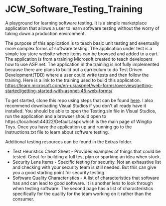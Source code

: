 # JCW_Software_Testing_Training
A playground for learning software testing. It is a simple marketplace application that allows a user to learn software testing without the worry of taking down a production environment.

The purpose of this application is to teach basic unit testing and eventually more complex forms of software testing. The application under test is a simple toy store website where items can be browsed and added to a cart. The application is from a training Microsoft created to teach developers how to use ASP.net. The application in the training is not fully implemented because there are plans to build out a curriculum to do Test Driven Development(TDD) where a user could write tests and then follow the training. Here is a link to the training used to build this application. https://learn.microsoft.com/en-us/aspnet/web-forms/overview/getting-started/getting-started-with-aspnet-45-web-forms/

To get started, clone this repo using steps that can be found [here](https://docs.github.com/en/repositories/creating-and-managing-repositories/cloning-a-repository). I also recommend downloading Visual Studios if you don't all ready have it installed. You should be able to open the Testing.sln file in Visual Studios, run the application and a browser should open to https://localhost:44322/Default.aspx which is the main page of Wingtip Toys. Once you have the application up and running go to the Instructions.txt file to learn about software testing.

Additional testing resources can be found in the Extras folder.
* Test Heuristics Cheat Sheet - Provides examples of things that could be tested. Great for building a full test plan or sparking an idea when stuck.
* Security Lens Items - Specific testing for security. Not an exhaustive list and checking with your security team is still needed. But this can give you a good starting point for security testing.
* Software Quality Characteristics - A list of characteristics that software has and can lead to good software. It is another lens to look through when testing software. The second page has a list of characteristics specifically for the quality for the team working on it rather than the consumer.
